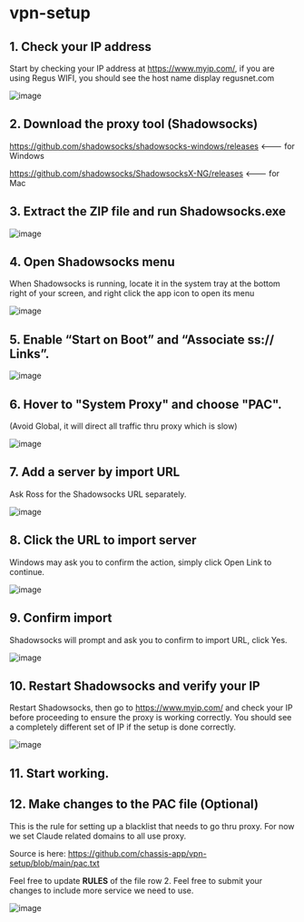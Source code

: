 # vpn-setup

## 1. Check your IP address
Start by checking your IP address at https://www.myip.com/, if you are using Regus WIFI, you should see the host name display regusnet.com

![image](https://github.com/user-attachments/assets/fb007113-c128-4c43-938a-ed5dfd5ba4ba)

## 2. Download the proxy tool (Shadowsocks)
https://github.com/shadowsocks/shadowsocks-windows/releases <--- for Windows

https://github.com/shadowsocks/ShadowsocksX-NG/releases <--- for Mac

## 3. Extract the ZIP file and run Shadowsocks.exe
![image](https://github.com/user-attachments/assets/b0bbd2cf-ce5d-497e-831d-a1486da02c68)


## 4. Open Shadowsocks menu
When Shadowsocks is running, locate it in the system tray at the bottom right of your screen, and right click the app icon to open its menu

![image](https://github.com/user-attachments/assets/93871f3a-81ed-4709-86c0-3cbbb0294700)

## 5. Enable “Start on Boot” and “Associate ss:// Links”.
![image](https://github.com/user-attachments/assets/6b85afbf-f1cc-4a9b-a43f-7889dbe4b6e6)

## 6. Hover to "System Proxy" and choose "PAC". 
(Avoid Global, it will direct all traffic thru proxy which is slow)

![image](https://github.com/user-attachments/assets/39c447f2-63b9-447c-8773-a910eef683f9)

## 7. Add a server by import URL
Ask Ross for the Shadowsocks URL separately.

![image](https://github.com/user-attachments/assets/18f17582-26c5-4f47-a867-eae1ce951809)

## 8. Click the URL to import server
Windows may ask you to confirm the action, simply click Open Link to continue.

![image](https://github.com/user-attachments/assets/3c1a04a6-9f2c-4def-b4a9-29a2306202dd)

## 9. Confirm import
Shadowsocks will prompt and ask you to confirm to import URL, click Yes.

![image](https://github.com/user-attachments/assets/4d6017c3-b931-44fb-96bd-caeb7db7bed5)

## 10. Restart Shadowsocks and verify your IP
Restart Shadowsocks, then go to https://www.myip.com/ and check your IP before proceeding to ensure the proxy is working correctly. You should see a completely different set of IP if the setup is done correctly.

![image](https://github.com/user-attachments/assets/5c3c523f-fdc6-4361-9948-b87b3aa6f7be)

## 11. Start working.

## 12. Make changes to the PAC file (Optional)
This is the rule for setting up a blacklist that needs to go thru proxy.  For now we set Claude related domains to all use proxy.

Source is here: https://github.com/chassis-app/vpn-setup/blob/main/pac.txt

Feel free to update **__RULES__** of the file row 2.  Feel free to submit your changes to include more service we need to use.

![image](https://github.com/user-attachments/assets/d818199a-5a8e-49eb-ade0-7b678cb1041e)
